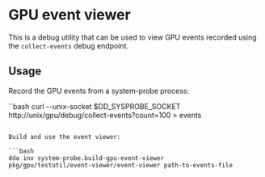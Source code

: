 # GPU event viewer

This is a debug utility that can be used to view GPU events recorded using the `collect-events` debug endpoint.

## Usage

Record the GPU events from a system-probe process:

``bash
curl --unix-socket $DD_SYSPROBE_SOCKET http://unix/gpu/debug/collect-events?count=100 > events
```

Build and use the event viewer:

```bash
dda inv system-probe.build-gpu-event-viewer
pkg/gpu/testutil/event-viewer/event-viewer path-to-events-file
```
